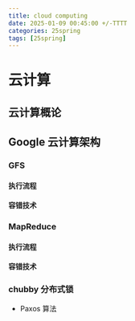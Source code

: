 ```yaml
---
title: cloud computing
date: 2025-01-09 00:45:00 +/-TTTT
categories: 25spring
tags: [25spring]
---
```

# 云计算
## 云计算概论


## Google 云计算架构
### GFS
#### 执行流程

#### 容错技术
### MapReduce
#### 执行流程

#### 容错技术

### chubby 分布式锁
* Paxos 算法
